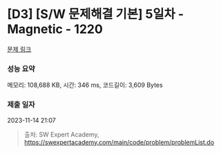 # [D3] [S/W 문제해결 기본] 5일차 - Magnetic - 1220 

[문제 링크](https://swexpertacademy.com/main/code/problem/problemDetail.do?contestProbId=AV14hwZqABsCFAYD) 

### 성능 요약

메모리: 108,688 KB, 시간: 346 ms, 코드길이: 3,609 Bytes

### 제출 일자

2023-11-14 21:07



> 출처: SW Expert Academy, https://swexpertacademy.com/main/code/problem/problemList.do